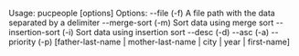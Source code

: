 Usage: pucpeople [options]
Options: 
	--file (-f)				A file path with the data separated by a delimiter
	--merge-sort (-m)				Sort data using merge sort
	--insertion-sort (-i)				Sort data using insertion sort
	--desc (-d)
	--asc (-a)
	--priority (-p) [father-last-name | mother-last-name | city | year | first-name]
